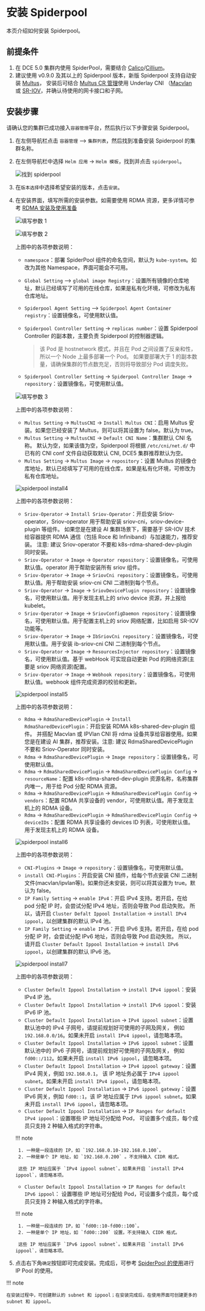 # 安装 Spiderpool

本页介绍如何安装 Spiderpool。

## 前提条件

1. 在 DCE 5.0 集群内使用 SpiderPool，需要结合 [Calico](../../calico/index.md)/[Cillium](../../cilium/index.md)。
2. 建议使用 v0.9.0 及其以上的 Spiderpool 版本，新版 Spiderpool 支持自动安装 [Multus](../../multus-underlay/install.md)，
   安装后可结合 [Multus CR 管理](../../../config/multus-cr.md)使用 Underlay CNI
   （[Macvlan](../../multus-underlay/macvlan.md) 或 [SR-IOV](../../multus-underlay/sriov.md)，并确认待使用的网卡接口和子网。

## 安装步骤

请确认您的集群已成功接入`容器管理`平台，然后执行以下步骤安装 Spiderpool。

1. 在左侧导航栏点击 `容器管理` —> `集群列表`，然后找到准备安装 Spiderpool 的集群名称。

2. 在左侧导航栏中选择 `Helm 应用` -> `Helm 模板`，找到并点击 `spiderpool`。

    ![找到 spiderpool](https://docs.daocloud.io/daocloud-docs-images/docs/zh/docs/network/images/spiderpool-helm.png)

3. 在`版本选择`中选择希望安装的版本，点击`安装`。

4. 在安装界面，填写所需的安装参数。如需要使用 RDMA 资源，更多详情可参考 [RDMA 安装及使用准备](rdmapara.md)

    ![填写参数 1](../../../images/spiderpool-install1.png)

    ![填写参数 2](../../../images/spiderpool-install2.png)

    上图中的各项参数说明：

    - `namespace`：部署 SpiderPool 组件的命名空间，默认为 `kube-system`。如改为其他 Namespace，界面可能会不可用。
    - `Global Setting` —> `global image Registry`：设置所有镜像的仓库地址，默认已经填写了可用的在线仓库，如果是私有化环境，可修改为私有仓库地址。
    - `Spiderpool Agent Setting` —> `Spiderpool Agent Container registry`：设置镜像名，可使用默认值。
    - `Spiderpool Controller Setting` -> `replicas number`：设置 Spiderpool Controller 的副本数，主要负责 Spiderpool 的控制器逻辑。

        > 该 Pod 是 hostnetwork 模式，并且在 Pod 之间设置了反亲和性，所以一个 Node 上最多部署一个 Pod。
        > 如果要部署大于 1 的副本数量，请确保集群的节点数充足，否则将导致部分 Pod 调度失败。

    - `Spiderpool Controller Setting` -> `Spiderpool Controller Image` -> `repository`：设置镜像名，可使用默认值。

    ![填写参数 3](../../../images/spiderpool-install3.png)

    上图中的各项参数说明：

    - `Multus Setting` -> `MultusCNI` -> `Install Multus CNI`：启用 Multus 安装。如果您已经安装了 Multus，则可以将其设置为 false。默认为 true。
    - `Multus Setting` -> `MultusCNI` -> `Default CNI Name`：集群默认 CNI 名称。 默认为空，如果该值为空，Spiderpool 将根据 `/etc/cni/net.d/`
       中已有的 CNI conf 文件自动获取默认 CNI, DCE5 集群推荐默认为空。
    - `Multus Setting` -> `Multus Image` -> `repository`：设置 Multus 的镜像仓库地址，默认已经填写了可用的在线仓库，如果是私有化环境，可修改为私有仓库地址。
  
    ![spiderpool install4](../../../images/spiderpool-install4.png)

    上图中的各项参数说明：

    - `Sriov-Operator` -> `Install Sriov-Operator`：开启安装 Sriov-operator，Sriov-operator 用于帮助安装 sriov-cni，sriov-device-plugin 等组件。
      如果您是在建设 AI 集群场景下，需要基于 SR-IOV 技术给容器提供 RDMA 通信（包括 Roce 和 Infiniband）与加速能力，推荐安装。
      注意: 建议 Sriov-operator 不要和 k8s-rdma-shared-dev-plugin 同时安装。
    - `Sriov-Operator` -> `Image` -> `Operator repository`：设置镜像名，可使用默认值。operator 用于帮助安装所有 sriov 组件。
    - `Sriov-Operator` -> `Image` -> `SriovCni repository`：设置镜像名，可使用默认值。用于帮助安装 sriov-cni CNI 二进制到每个节点。
    - `Sriov-Operator` -> `Image` -> `SriovDevicePlugin repository`：设置镜像名，可使用默认值。用于发现主机上的 srivo device 资源，并上报给 kubelet。
    - `Sriov-Operator` -> `Image` -> `SriovConfigDaemon repository`：设置镜像名，可使用默认值。用于配置主机上的 sriov 网络配置，比如启用 SR-IOV 功能等。
    - `Sriov-Operator` -> `Image` -> `IbSriovCni repository`：设置镜像名，可使用默认值。用于安装 ib-sriov-cni CNI 二进制到每个节点。
    - `Sriov-Operator` -> `Image` -> `ResourcesInjector repository`：设置镜像名，可使用默认值。基于 webHook 可实现自动更新 Pod 的网络资源(主要是 sriov 网络资源)配置。
    - `Sriov-Operator` -> `Image` -> `Webhook repository`：设置镜像名，可使用默认值。webhook 组件完成资源的校验和更新。

    ![spiderpool install5](../../../images/spiderpool-install5.png)

    上图中的各项参数说明：

    - `Rdma` -> `RdmaSharedDevicePlugin` -> `Install RdmaSharedDevicePlugin`：开启安装 RDMA k8s-shared-dev-plugin 组件。
      并搭配 Macvlan 或 IPVlan CNI 将 rdma 设备共享给容器使用。如果您是在建设 AI 集群，推荐安装。注意: 建议 RdmaSharedDevicePlugin 不要和 Sriov-Operator 同时安装。
    - `Rdma` -> `RdmaSharedDevicePlugin` -> `Image repository`：设置镜像名，可使用默认值。
    - `Rdma` -> `RdmaSharedDevicePlugin` -> `RdmaSharedDevicePlugin Config` -> `resourceName`：配置 k8s-rdma-shared-dev-plugin 资源名称，名称集群内唯一，用于给 Pod 分配 RDMA 资源。
    - `Rdma` -> `RdmaSharedDevicePlugin` -> `RdmaSharedDevicePlugin Config` -> `vendors`：配置 RDMA 共享设备的 vendor，可使用默认值。用于发现主机上的 RDMA 设备。
    - `Rdma` -> `RdmaSharedDevicePlugin` -> `RdmaSharedDevicePlugin Config` -> `deviceIDs`：配置 RDMA 共享设备的 devices ID 列表，可使用默认值。用于发现主机上的 RDMA 设备。
  
    ![spiderpool install6](../../../images/spiderpool-install6.png)

    上图中的各项参数说明：

    - `CNI-Plugins` -> `Image` -> `repository`：设置镜像名，可使用默认值。
    - `install CNI-Plugins`：开启安装 CNI 插件，给每个节点安装 CNI 二进制文件(macvlan/ipvlan等)。如果你还未安装，则可以将其设置为 true。默认为 false。
    - `IP Family Setting` -> `enable IPv4`：开启 IPv4 支持。若开启，在给 pod 分配 IP 时，会尝试分配 IPv4 地址，否则会导致 Pod 启动失败。
      所以，请开启 `Cluster Defalt Ippool Installation` -> `install IPv4 ippool`，以创建集群的默认 IPv4 池。
    - `IP Family Setting` -> `enable IPv6`：开启 IPv6 支持。若开启，在给 pod 分配 IP 时，会尝试分配 IPv6 地址，否则会导致 Pod 启动失败。
      所以，请开启 `Cluster Default Ippool Installation` -> `install IPv6 ippool`，以创建集群的默认 IPv6 池。

    ![spiderpool install7](../../../images/spiderpool-install7.png)

    上图中的各项参数说明：

    - `Cluster Default Ippool Installation` -> `install IPv4 ippool`：安装 IPv4 IP 池。
    - `Cluster Default Ippool Installation` -> `install IPv6 ippool`：安装 IPv6 IP 池。
    - `Cluster Default Ippool Installation` -> `IPv4 ippool subnet`：设置默认池中的 IPv4 子网号，请提前规划好可使用的子网及网关，
      例如 `192.168.0.0/16`。如果未开启 `install IPv4 ippool`，请忽略本项。
    - `Cluster Default Ippool Installation` -> `IPv6 ippool subnet`：设置默认池中的 IPv6 子网号，请提前规划好可使用的子网及网关，
      例如 `fd00::/112`。如果未开启 `install IPv6 ippool`，请忽略本项。
    - `Cluster Default Ippool Installation` -> `IPv4 ippool gateway`：设置 IPv4 网关，例如 `192.168.0.1`，
      该 IP 地址务必属于 `IPv4 ippool subnet`。如果未开启 `install IPv4 ippool`，请忽略本项。
    - `Cluster Default Ippool Installation` -> `IPv6 ippool gateway`：设置 IPv6 网关，例如 `fd00::1`，该 IP 地址应属于
      `IPv6 ippool subnet`。如果未开启 `install IPv6 ippool`，请忽略本项。
    - `Cluster Default Ippool Installation` -> `IP Ranges for default IPv4 ippool`：设置哪些 IP 地址可分配给 Pod，
      可设置多个成员，每个成员只支持 2 种输入格式的字符串。

    !!! note

        1. 一种是一段连续的 IP，如 `192.168.0.10-192.168.0.100`。
        2. 一种是单个 IP 地址，如 `192.168.0.200` 。不支持输入 CIDR 格式。

        这些 IP 地址应属于 `IPv4 ippool subnet`。如果未开启 `install IPv4 ippool`，请忽略本项。

    - `Cluster Default Ippool Installation` -> `IP Ranges for default IPv6 ippool`：
      设置哪些 IP 地址可分配给 Pod，可设置多个成员，每个成员只支持 2 种输入格式的字符串。
  
    !!! note

        1. 一种是一段连续的 IP，如 `fd00::10-fd00::100`。
        2. 一种是单个 IP 地址，如 `fd00::200` 设置。不支持输入 CIDR 格式。

        这些 IP 地址应属于 `IPv6 ippool subnet`。如果未开启 `install IPv6 ippool`，请忽略本项。

5. 点击右下角`确定`按钮即可完成安装。完成后，可参考
   [SpiderPool 的使用](../../../config/ippool/ippoolusage.md)进行 IP Pool 的使用。

!!! note

    在安装过程中，可创建默认的 subnet 和 ippool；在安装完成后，在使用界面可创建更多的 subnet 和 ippool。
